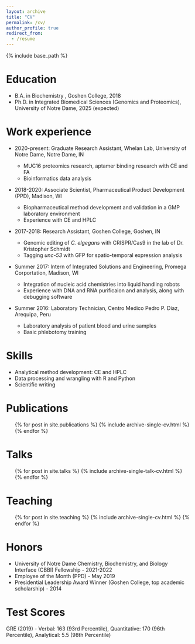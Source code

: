 ```yaml
---
layout: archive
title: "CV"
permalink: /cv/
author_profile: true
redirect_from:
  - /resume
---
```


{% include base_path %}

Education
======
* B.A. in Biochemistry , Goshen College, 2018
* Ph.D. in Integrated Biomedical Sciences (Genomics and Proteomics), University of Notre Dame, 2025 (expected)

Work experience
======
* 2020-present: Graduate Research Assistant, Whelan Lab, University of Notre Dame, Notre Dame, IN
  * MUC16 proteomics research, aptamer binding research with CE and FA
  * Bioinformatics data analysis
  
* 2018-2020: Associate Scientist, Pharmaceutical Product Development (PPD), Madison, WI
  * Biopharmaceutical method development and validation in a GMP laboratory environment
  * Experience with CE and HPLC
  
* 2017-2018: Research Assistant, Goshen College, Goshen, IN
  * Genomic editing of *C. elgegans* with CRISPR/Cas9 in the lab of Dr. Kristopher Schmidt
  * Tagging *unc-53* with GFP for spatio-temporal expression analysis

* Summer 2017: Intern of Integrated Solutions and Engineering, Promega Corportation, Madison, WI
  * Integration of nucleic acid chemistries into liquid handling robots
  * Experience with DNA and RNA purificaion and analysis, along with debugging software
  
* Summer 2016: Laboratory Technician, Centro Medico Pedro P. Diaz, Arequipa, Peru
  * Laboratory analysis of patient blood and urine samples
  * Basic phlebotomy training

  
Skills
======
* Analytical method development: CE and HPLC
* Data processing and wrangling with R and Python
* Scientific writing

Publications
======
  <ul>{% for post in site.publications %}
    {% include archive-single-cv.html %}
  {% endfor %}</ul>
  
Talks
======
  <ul>{% for post in site.talks %}
    {% include archive-single-talk-cv.html %}
  {% endfor %}</ul>
  
Teaching
======
  <ul>{% for post in site.teaching %}
    {% include archive-single-cv.html %}
  {% endfor %}</ul>
  
Honors
======
* University of Notre Dame Chemistry, Biochemistry, and Biology Interface (CBBI) Fellowship - 2021-2022
* Employee of the Month (PPD) - May 2019
* Presidential Leadership Award Winner (Goshen College, top academic scholarship) - 2014

Test Scores
======
GRE (2019) - Verbal: 163 (93rd Percentile), Quantitative: 170 (96th Percentile), Analytical: 5.5 (98th Percentile)

